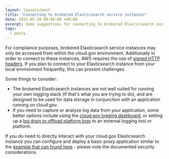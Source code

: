 ```yaml
---
layout: layouts/post
title: "Connecting to brokered Elasticsearch service instances"
date: 2021-05-20 00:00:00 +00:00
excerpt: Some suggestions for connecting to brokered Elasticsearch instances
tags:
  - posts
---
```


For compliance purposes, brokered Elasticsearch service instances may only be accessed from within the cloud.gov environment. Additionally in order to connect to these instances, AWS requires the use of [signed HTTP headers](https://docs.aws.amazon.com/elasticsearch-service/latest/developerguide/es-request-signing.html). If you plan to connect to your Elasticsearch instance from your local environment frequently, this can present challenges.

Some things to consider:

- The brokered Elasticsearch instances are not well suited for running your own logging stack (if that's what you are trying to do), and are designed to be used for data storage in conjunction with an application running on cloud.gov.
- If you need to capture or analyze log data from your application, some better options include using the [cloud.gov logging dashboard](https://cloud.gov/docs/deployment/logs/#web-based-logs-with-historic-log-data), or setting up a [log drain to offload platform logs](https://cloud.gov/docs/deployment/logs/#how-to-automatically-copy-your-logs-elsewhere) to an external logging tool or platform.

If you do need to directly interact with your cloud.gov Elasticsearch instance you can configure and deploy a basic proxy application similar to the [example that can found here](https://github.com/cloud-gov/aws-elasticsearch-auth-proxy) - please note the documented security considerations.
